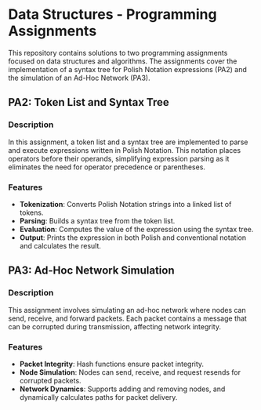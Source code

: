 # Data Structures - Programming Assignments

This repository contains solutions to two programming assignments focused on data structures and algorithms. The assignments cover the implementation of a syntax tree for Polish Notation expressions (PA2) and the simulation of an Ad-Hoc Network (PA3).

## PA2: Token List and Syntax Tree

### Description
In this assignment, a token list and a syntax tree are implemented to parse and execute expressions written in Polish Notation. This notation places operators before their operands, simplifying expression parsing as it eliminates the need for operator precedence or parentheses.

### Features
- **Tokenization**: Converts Polish Notation strings into a linked list of tokens.
- **Parsing**: Builds a syntax tree from the token list.
- **Evaluation**: Computes the value of the expression using the syntax tree.
- **Output**: Prints the expression in both Polish and conventional notation and calculates the result.

## PA3: Ad-Hoc Network Simulation

### Description
This assignment involves simulating an ad-hoc network where nodes can send, receive, and forward packets. Each packet contains a message that can be corrupted during transmission, affecting network integrity.

### Features
- **Packet Integrity**: Hash functions ensure packet integrity.
- **Node Simulation**: Nodes can send, receive, and request resends for corrupted packets.
- **Network Dynamics**: Supports adding and removing nodes, and dynamically calculates paths for packet delivery.
